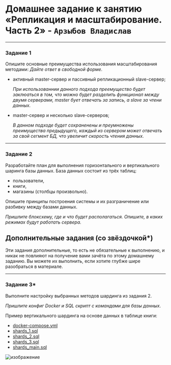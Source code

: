# Домашнее задание к занятию «Репликация и масштабирование. Часть 2»  - `Арзыбов Владислав`


---

### Задание 1

Опишите основные преимущества использования масштабирования методами:
*Дайте ответ в свободной форме.*

- активный master-сервер и пассивный репликационный slave-сервер;
  
  *При использованнии данного подхода преемущество будет заклюаться в том, что можно будет разделить функционал между двумя серверами, master бует отвечать за запись, а slave за чтени данных.*

- master-сервер и несколько slave-серверов;

  *В данном подходе будет сохраненены и преумножены преимущества предыдущего, каждый из сервером может отвечать за свой сегмент БД, что увеличит скорость чтения данных.*
  

---

### Задание 2


Разработайте план для выполнения горизонтального и вертикального шаринга базы данных. База данных состоит из трёх таблиц: 

- пользователи, 
- книги, 
- магазины (столбцы произвольно). 

Опишите принципы построения системы и их разграничение или разбивку между базами данных.

*Пришлите блоксхему, где и что будет располагаться. Опишите, в каких режимах будут работать сервера.* 

## Дополнительные задания (со звёздочкой*)
Эти задания дополнительные, то есть не обязательные к выполнению, и никак не повлияют на получение вами зачёта по этому домашнему заданию. Вы можете их выполнить, если хотите глубже шире разобраться в материале.

---
### Задание 3*

Выполните настройку выбранных методов шардинга из задания 2.

*Пришлите конфиг Docker и SQL скрипт с командами для базы данных*.

Пример вертикального шардинга на основе данных в таблице книги:

- [docker-compose.yml](https://github.com/vladislav-arzybov/HOMEWORK/blob/main/12_Relyacionnye_BD_and_admin_BD/07_docker-compose.yml)
- [shards_1.sql](https://github.com/vladislav-arzybov/HOMEWORK/blob/main/12_Relyacionnye_BD_and_admin_BD/07_shards_1.sql)
- [shards_2.sql](https://github.com/vladislav-arzybov/HOMEWORK/blob/main/12_Relyacionnye_BD_and_admin_BD/07_shards_2.sql)
- [shards_3.sql](https://github.com/vladislav-arzybov/HOMEWORK/blob/main/12_Relyacionnye_BD_and_admin_BD/07_shards_3.sql)
- [shards_main.sql](https://github.com/vladislav-arzybov/HOMEWORK/blob/main/12_Relyacionnye_BD_and_admin_BD/07_shards_main.sql)

![изображение](https://github.com/user-attachments/assets/e2fc2eee-5227-4a4e-8017-05a0b7dc8587)

